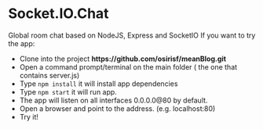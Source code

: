 # Socket.IO.Chat
Global room chat based on NodeJS, Express and SocketIO
If you want to try the app:

<ul>
  <li>Clone into the project <strong>https://github.com/osirisf/meanBlog.git</strong></li>
  <li>Open a command prompt/terminal on the main folder ( the one that contains server.js)
  <li> Type <code>npm install</code> it will install app dependencies
  <li>Type <code>npm start</code> it will run app.</li>
  <li>The app will listen on all interfaces 0.0.0.0@80 by default.</li>
  <li>Open a browser and point to the address. (e.g. localhost:80)</li>
  <li>Try it!</li>
</ul>
